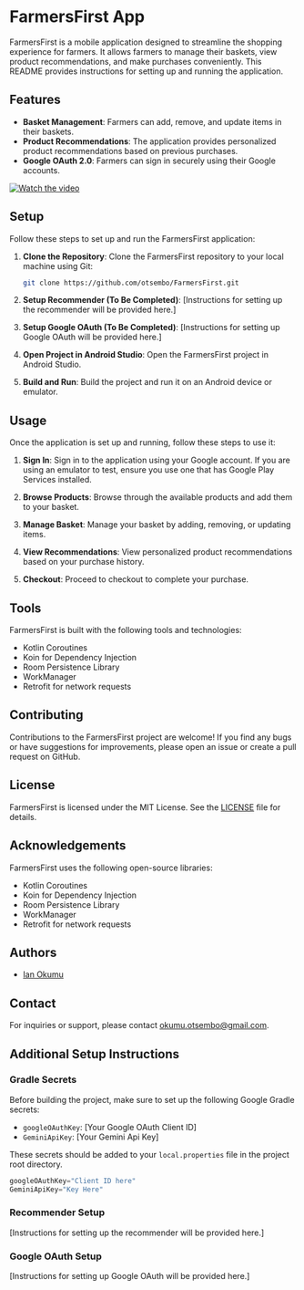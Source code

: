 # FarmersFirst App

FarmersFirst is a mobile application designed to streamline the shopping experience for farmers. It allows farmers to manage their baskets, view product recommendations, and make purchases conveniently. This README provides instructions for setting up and running the application.


## Features

- **Basket Management**: Farmers can add, remove, and update items in their baskets.
- **Product Recommendations**: The application provides personalized product recommendations based on previous purchases.
- **Google OAuth 2.0**: Farmers can sign in securely using their Google accounts.

[![Watch the video](https://img.youtube.com/vi/Zcivg9hyaYo/hqdefault.jpg)](https://www.youtube.com/embed/Zcivg9hyaYo)

## Setup

Follow these steps to set up and run the FarmersFirst application:

1. **Clone the Repository**: Clone the FarmersFirst repository to your local machine using Git:

    ```bash
    git clone https://github.com/otsembo/FarmersFirst.git
    ```

2. **Setup Recommender (To Be Completed)**: [Instructions for setting up the recommender will be provided here.]

3. **Setup Google OAuth (To Be Completed)**: [Instructions for setting up Google OAuth will be provided here.]

4. **Open Project in Android Studio**: Open the FarmersFirst project in Android Studio.

5. **Build and Run**: Build the project and run it on an Android device or emulator.

## Usage

Once the application is set up and running, follow these steps to use it:

1. **Sign In**: Sign in to the application using your Google account. If you are using an emulator to test, ensure you use one that has Google Play Services installed.

2. **Browse Products**: Browse through the available products and add them to your basket.

3. **Manage Basket**: Manage your basket by adding, removing, or updating items.

4. **View Recommendations**: View personalized product recommendations based on your purchase history.

5. **Checkout**: Proceed to checkout to complete your purchase.

## Tools

FarmersFirst is built with the following tools and technologies:

- Kotlin Coroutines
- Koin for Dependency Injection
- Room Persistence Library
- WorkManager
- Retrofit for network requests

## Contributing

Contributions to the FarmersFirst project are welcome! If you find any bugs or have suggestions for improvements, please open an issue or create a pull request on GitHub.

## License

FarmersFirst is licensed under the MIT License. See the [LICENSE](LICENSE) file for details.

## Acknowledgements

FarmersFirst uses the following open-source libraries:

- Kotlin Coroutines
- Koin for Dependency Injection
- Room Persistence Library
- WorkManager
- Retrofit for network requests

## Authors

- [Ian Okumu](https://github.com/otsembo)

## Contact

For inquiries or support, please contact [okumu.otsembo@gmail.com](mailto:okumu.otsembo@gmail.com).

## Additional Setup Instructions

### Gradle Secrets

Before building the project, make sure to set up the following Google Gradle secrets:

- `googleOAuthKey`: [Your Google OAuth Client ID]
- `GeminiApiKey`: [Your Gemini Api Key]

These secrets should be added to your `local.properties` file in the project root directory.

```gradle
googleOAuthKey="Client ID here"
GeminiApiKey="Key Here"
```

### Recommender Setup

[Instructions for setting up the recommender will be provided here.]

### Google OAuth Setup

[Instructions for setting up Google OAuth will be provided here.]

